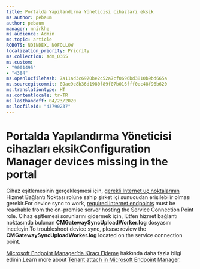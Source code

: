 ```yaml
---
title: Portalda Yapılandırma Yöneticisi cihazları eksik
ms.author: pebaum
author: pebaum
manager: mnirkhe
ms.audience: Admin
ms.topic: article
ROBOTS: NOINDEX, NOFOLLOW
localization_priority: Priority
ms.collection: Adm_O365
ms.custom:
- "9001495"
- "4384"
ms.openlocfilehash: 7a11ad3c6970be2c52a7cf0696bd3810b9bd665a
ms.sourcegitcommit: 89ae9e8b36d1980f89f07b016fff0ec48f96b620
ms.translationtype: HT
ms.contentlocale: tr-TR
ms.lasthandoff: 04/23/2020
ms.locfileid: "43790237"
---
```

# <a name="configuration-manager-devices-missing-in-the-portal"></a><span data-ttu-id="da252-102">Portalda Yapılandırma Yöneticisi cihazları eksik</span><span class="sxs-lookup"><span data-stu-id="da252-102">Configuration Manager devices missing in the portal</span></span>

<span data-ttu-id="da252-103">Cihaz eşitlemesinin gerçekleşmesi için, [gerekli Internet uç noktalarının](https://docs.microsoft.com/configmgr/tenant-attach/device-sync-actions#internet-endpoints) Hizmet Bağlantı Noktası rolüne sahip şirket içi sunucudan erişilebilir olması gerekir.</span><span class="sxs-lookup"><span data-stu-id="da252-103">For device sync to work, [required internet endpoints](https://docs.microsoft.com/configmgr/tenant-attach/device-sync-actions#internet-endpoints) must be reachable from the on-premise server hosting the Service Connection Point role.</span></span> <span data-ttu-id="da252-104">Cihaz eşitlemesi sorunlarını gidermek için, lütfen hizmet bağlantı noktasında bulunan **CMGatewaySyncUploadWorker.log** dosyasını inceleyin.</span><span class="sxs-lookup"><span data-stu-id="da252-104">To troubleshoot device sync, please review the **CMGatewaySyncUploadWorker.log** located on the service connection point.</span></span>

<span data-ttu-id="da252-105">[Microsoft Endpoint Manager’da Kiracı Ekleme](https://docs.microsoft.com/configmgr/tenant-attach/) hakkında daha fazla bilgi edinin.</span><span class="sxs-lookup"><span data-stu-id="da252-105">Learn more about [Tenant attach in Microsoft Endpoint Manager](https://docs.microsoft.com/configmgr/tenant-attach/).</span></span>
